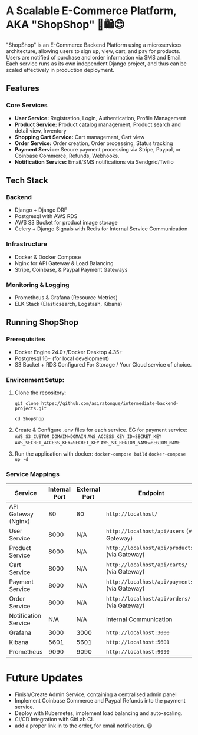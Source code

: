 # A Scalable E-Commerce Platform, AKA "ShopShop" 🛒🛍️😊
"ShopShop" is an E-Commerce Backend Platform using a microservices architecture, allowing users to sign up, view,
cart, and pay for products. Users are notified of purchase and order information via SMS and Email.
Each service runs as its own independent Django project, and thus can be scaled effectively in production deployment.

## Features

### Core Services
- **User Service:** Registration, Login, Authentication, Profile Management
- **Product Service:** Product catalog management, Product search and detail view, Inventory
- **Shopping Cart Service:** Cart management, Cart view
- **Order Service:** Order creation, Order processing, Status tracking
- **Payment Service:** Secure payment processing via Stripe, Paypal, or Coinbase Commerce, Refunds, Webhooks.
- **Notification Service:** Email/SMS notifications via Sendgrid/Twilio

## Tech Stack

### Backend
- Django + Django DRF
- Postgresql with AWS RDS
- AWS S3 Bucket for product image storage
- Celery + Django Signals with Redis for Internal Service Communication


### Infrastructure
- Docker & Docker Compose
- Nginx for API Gateway & Load Balancing
- Stripe, Coinbase, & Paypal Payment Gateways


### Monitoring & Logging
- Prometheus & Grafana (Resource Metrics)
- ELK Stack (Elasticsearch, Logstash, Kibana)

## Running ShopShop
### Prerequisites
- Docker Engine 24.0+/Docker Desktop 4.35+
- Postgresql 16+ (for local development)
- S3 Bucket + RDS Configured For Storage / Your Cloud service of choice.
### Environment Setup:
1) Clone the repository:


   ```git clone https://github.com/asiratongue/intermediate-backend-projects.git```


   ```cd ShopShop```

2) Create & Configure .env files for each service. EG for payment service:
   ```AWS_S3_CUSTOM_DOMAIN=DOMAIN```
   ```AWS_ACCESS_KEY_ID=SECRET_KEY```
   ```AWS_SECRET_ACCESS_KEY=SECRET_KEY```
   ```AWS_S3_REGION_NAME=REGION_NAME```
   

3) Run the application with docker:
```docker-compose build```
```docker-compose up -d```

### Service Mappings

| Service             | Internal Port | External Port | Endpoint                                    |
|----------------------|---------------|---------------|---------------------------------------------|
| API Gateway (Nginx)  | 80            | 80            | `http://localhost/`                         |
| User Service         | 8000          | N/A           | `http://localhost/api/users` (via Gateway)  |
| Product Service      | 8000          | N/A           | `http://localhost/api/products/` (via Gateway) |
| Cart Service         | 8000          | N/A           | `http://localhost/api/carts/` (via Gateway)  |
| Payment Service      | 8000          | N/A           | `http://localhost/api/payments/` (via Gateway) |
| Order Service        | 8000          | N/A           | `http://localhost/api/orders/` (via Gateway)  |
| Notification Service | N/A           | N/A           | Internal Communication                      |
| Grafana              | 3000          | 3000          | `http://localhost:3000`                     |
| Kibana               | 5601          | 5601          | `http://localhost:5601`                     |
| Prometheus           | 9090          | 9090          | `http://localhost:9090`                     |

# Future Updates

- Finish/Create Admin Service, containing a centralised admin panel
- Implement Coinbase Commerce and Paypal Refunds into the payment service.
- Deploy with Kubernetes, implement load balancing and auto-scaling.
- CI/CD Integration with GitLab CI.
- add a proper link in to the order, for email notification. 😆
